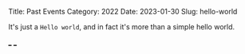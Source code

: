 Title: Past Events
Category: 2022
Date: 2023-01-30
Slug: hello-world

It's just a `Hello world`, and in fact it's more than a simple hello world.

[_]({static}/file/)
[_]({static}/image/)